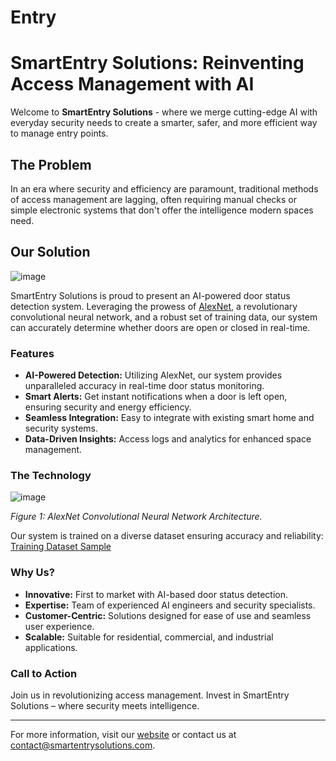 # Entry

# SmartEntry Solutions: Reinventing Access Management with AI

Welcome to **SmartEntry Solutions** - where we merge cutting-edge AI with everyday security needs to create a smarter, safer, and more efficient way to manage entry points.

## The Problem

In an era where security and efficiency are paramount, traditional methods of access management are lagging, often requiring manual checks or simple electronic systems that don't offer the intelligence modern spaces need.

## Our Solution

![image](https://github.com/S-abk/Entry/assets/117982032/1b138726-a021-4da7-933b-6761318ccd0d)

SmartEntry Solutions is proud to present an AI-powered door status detection system. Leveraging the prowess of [AlexNet](https://en.wikipedia.org/wiki/AlexNet), a revolutionary convolutional neural network, and a robust set of training data, our system can accurately determine whether doors are open or closed in real-time.

### Features

- **AI-Powered Detection:** Utilizing AlexNet, our system provides unparalleled accuracy in real-time door status monitoring.
- **Smart Alerts:** Get instant notifications when a door is left open, ensuring security and energy efficiency.
- **Seamless Integration:** Easy to integrate with existing smart home and security systems.
- **Data-Driven Insights:** Access logs and analytics for enhanced space management.

### The Technology

![image](https://github.com/S-abk/Entry/assets/117982032/02b4a8a2-dcfc-4680-8dea-3385522e4df6)

*Figure 1: AlexNet Convolutional Neural Network Architecture.*

Our system is trained on a diverse dataset ensuring accuracy and reliability: [Training Dataset Sample](https://example.com/training-data)

### Why Us?

- **Innovative:** First to market with AI-based door status detection.
- **Expertise:** Team of experienced AI engineers and security specialists.
- **Customer-Centric:** Solutions designed for ease of use and seamless user experience.
- **Scalable:** Suitable for residential, commercial, and industrial applications.

### Call to Action

Join us in revolutionizing access management. Invest in SmartEntry Solutions – where security meets intelligence.

---

For more information, visit our [website](https://smartentrysolutions.com) or contact us at [contact@smartentrysolutions.com](mailto:contact@smartentrysolutions.com).
